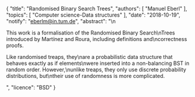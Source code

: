 {
    "title": "Randomised Binary Search Trees",
    "authors": [
        "Manuel Eberl"
    ],
    "topics": [
        "Computer science-Data structures"
    ],
    "date": "2018-10-19",
    "notify": "eberlm@in.tum.de",
    "abstract": "\n<p>This work is a formalisation of the Randomised Binary Search\nTrees introduced by Martínez and Roura, including definitions and\ncorrectness proofs.</p> <p>Like randomised treaps, they\nare a probabilistic data structure that behaves exactly as if elements\nwere inserted into a non-balancing BST in random order. However,\nunlike treaps, they only use discrete probability distributions, but\ntheir use of randomness is more complicated.</p>",
    "licence": "BSD"
}